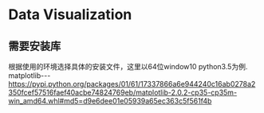 # Data Visualization


## 需要安装库
  根据使用的环境选择具体的安装文件，这里以64位window10 python3.5为例.
  matplotlib---https://pypi.python.org/packages/01/61/17337866a6e944240c16ab0278a2350fcef57516faef40acbe74824769eb/matplotlib-2.0.2-cp35-cp35m-win_amd64.whl#md5=d9e6dee01e05939a65ec363c5f561f4b
  
